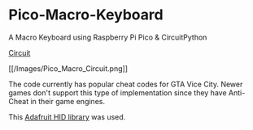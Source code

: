 # Pico-Macro-Keyboard
A Macro Keyboard using Raspberry Pi Pico & CircuitPython

[Circuit](https://imgur.com/a/8N49Jos)

[[/Images/Pico_Macro_Circuit.png]]

The code currently has popular cheat codes for GTA Vice City. Newer games don't support this type of implementation since they have Anti-Cheat in their game engines.

This [Adafruit HID library](https://github.com/adafruit/Adafruit_CircuitPython_HID) was used.
